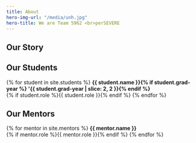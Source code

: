 ```yaml
---
title: About
hero-img-url: "/media/unh.jpg"
hero-title: We are Team 5962 <br>perSEVERE
---
```


## Our Story

## Our Students

{% for student in site.students %}
**{{ student.name }}{% if student.grad-year %} '{{ student.grad-year | slice: 2, 2 }}{% endif %}**
<br>{% if student.role %}{{ student.role }}{% endif %}
{% endfor %}

## Our Mentors

{% for mentor in site.mentors %}
**{{ mentor.name }}**
<br>{% if mentor.role %}{{ mentor.role }}{% endif %}
{% endfor %}
